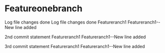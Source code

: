 # Featureonebranch
Log file changes done
Log file changes done
Featureranch1
Featureranch1--New line added



2nd commit statement
Featureranch1
Featureranch1--New line added


3rd commit statement
Featureranch1
Featureranch1--New line added




